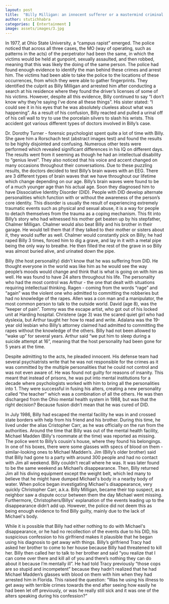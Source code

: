 ```yaml
---
layout: post
title:  "Billy Milligan: an innocent sufferer or a mastermind criminal faking it all along?"
author: stutichhabra
categories: [ Entertainment ]
image: assets/images/3.jpg
---
```

In 1977, at Ohio State University, a “campus rapist” emerged. The police noticed that across all three cases, the MO (way of operating, such as patterns in the acts) of the perpetrator had been the same, in which the victims would be held at gunpoint, sexually assaulted, and then robbed, meaning that this was likely the doing of the same person. The police had found enough evidence to identify the man behind these crimes and arrest him. The victims had been able to take the police to the locations of these occurrences, from which they were able to gather fingerprints. They identified the culprit as Billy Milligan and arrested him after conducting a search at his residence where they found the driver’s licenses of some of his victims. However, despite all this evidence, Billy continued to say “I don’t know why they’re saying I’ve done all these things”. His sister stated: “I could see it in his eyes that he was absolutely clueless about what was happening”. As a result of his confusion, Billy reacted and pulled a urinal off of his cell wall to try to use the porcelain silvers to slash his wrists. This accident got various different types of doctors involved in Billy’s case. 

Dr. Dorothy Turner - forensic psychologist spent quite a lot of time with Billy. She gave him a Rorschach test (abstract images test) and found the results to be highly disjointed and confusing. Numerous other tests were performed which revealed significant differences in his IQ on different days. The results went from it seeming as though he had an intellectual disability to “genius level”. They also noticed that his voice and accent changed on many occasions throughout their conversations. Due to these puzzling results, the doctors decided to test Billy’s brain waves with an EEG. There are 3 different types of brain waves that we have throughout our lifetime which change depending on our age. Billy’s brain waves were found to be of a much younger age than his actual age. Soon they diagnosed him to have Dissociative Identity Disorder (DID). People with DID develop alternate personalities which function with or without the awareness of the person’s core identity. This disorder is usually the result of experiencing extremely traumatic events such as physical and sexual abuse, it is a way for people to detach themselves from the trauma as a coping mechanism. This fit into Billy’s story who had witnessed his mother get beaten up by his stepfather, Chalmer Milligan. Chalmer would also beat Billy and his brother in their garage. He would tell them that if they talked to their mother or sisters about it, they would suffer as well. Chalmer would constantly pick on Billy; he had raped Billy 3 times, forced him to dig a grave, and lay in it with a metal pipe being the only way to breathe. He then filled the rest of the grave in so Billy was almost buried alive, and urinated down the pipe. 

Billy (the host personality) didn’t know that he was suffering from DID. He thought everyone in the world was like him as he would see the way people’s moods would change and think that is what is going on with him as well. He was found to have 24 alters throughout his life. The personality who had the most control was Arthur - the one that dealt with situations requiring intellectual thinking. Ragen - coming from the words “rage” and “again” was the violent one who admitted to committing the robberies but had no knowledge of the rapes. Allen was a con man and a manipulator, the most common person to talk to the outside world. David (age 8), was the “keeper of pain”. Tommy was the escape artist, who got out of his locked unit at Harding hospital. Christene (age 3) was the scared quiet girl who had dyslexia, but Arthur taught her how to read and write. Adalana was the 19-year old lesbian who Billy’s attorney claimed had admitted to committing the rapes without the knowledge of the others. Billy had not been allowed to “wake up” for several years. Arthur said “we put him to sleep during a suicide attempt at 16”, meaning that the host personality had been gone for 5 years at the time. 

Despite admitting to the acts, he pleaded innocent. His defense team had several psychiatrists write that he was not responsible for the crimes as it was committed by the multiple personalities that he could not control and was not even aware of. He was found not guilty for reasons of insanity. This meant that instead of prisons, he was put into mental institutions for a decade where psychologists worked with him to bring all the personalities into 1. They were successful in fusing his alters, creating a new personality called “the teacher” which was a combination of all the others. He was then discharged from the Ohio mental health system in 1988, but was that the right decision? Because fusion didn’t mean that he was cured of DID. 

In July 1986, Billy had escaped the mental facility he was in and crossed state borders with help from his friend and his brother. During this time, he lived under the alias Cristopher Carr, as he was officially on the run from the authorities. Around the time that Billy was out of the mental health facility, Michael Madden (Billy's roommate at the time) was reported as missing. The police went to Billy’s cousin's house, where they found his belongings. In one of his boxes, there were some glasses with specs of blood on them - similar-looking ones to Michael Madden’s. Jim (Billy’s older brother) said that Billy had gone to a party with around 300 people and had no contact with Jim all weekend. Billy couldn’t recall where he was. It was later found to be the same weekend as Michael’s disappearance. Then, Billy returned Jim all his diving equipment except the weight belt, which led many to believe that he might have dumped Michael's body in a nearby body of water. When police began investigating Michael's disappearance, very quickly Christopher Carr, a.k.a. Billy Milligan, became their top suspect, as a neighbor saw a dispute occur between them the day Michael went missing. Furthermore, Christophers/Billys’ explanation of the events leading up to the disappearance didn’t add up. However, the police did not deem this as being enough evidence to find Billy guilty, mainly due to the lack of Michael's body.

While it is possible that Billy had either nothing to do with Michael's disappearance, or he had no recollection of the events due to his DID, his suspicious confession to his girlfriend makes it plausible that he began using his diagnosis to get away with things. Billy’s girlfriend Tracy had asked her brother to come to her house because Billy had threatened to kill her. Billy then called her to talk to her brother and said “you realize that I can come over there and kill all of you and there’s nothing they can do about it because I’m mentally ill”. He had told Tracy previously “those cops are so stupid and incompetent” because they hadn’t realized that he had Michael Madden’s glasses with blood on them with him when they had arrested him in Florida. This raised the question: “Was he using his illness to get away with terrible crimes towards the end after seeing how easily he had been let off previously, or was he really still sick and it was one of the alters speaking during his confession?” 

